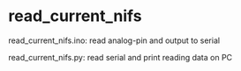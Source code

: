 # read_current_nifs


read_current_nifs.ino: read analog-pin and output to serial

read_current_nifs.py: read serial and print reading data on PC
